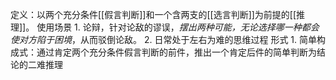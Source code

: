 定义：以两个充分条件[[假言判断]]和一个含两支的[[选言判断]]为前提的[[推理]]。
使用场景
	1. 论辩，针对论敌的谬误，*摆出两种可能，无论选择哪一种都会使对方陷于困境*，从而驳倒论敌。
	2. 日常处于左右为难的思维过程
形式
	1. 简单构成式：通过肯定两个充分条件假言判断的前件，推出一个肯定后件的简单判断为结论的二难推理